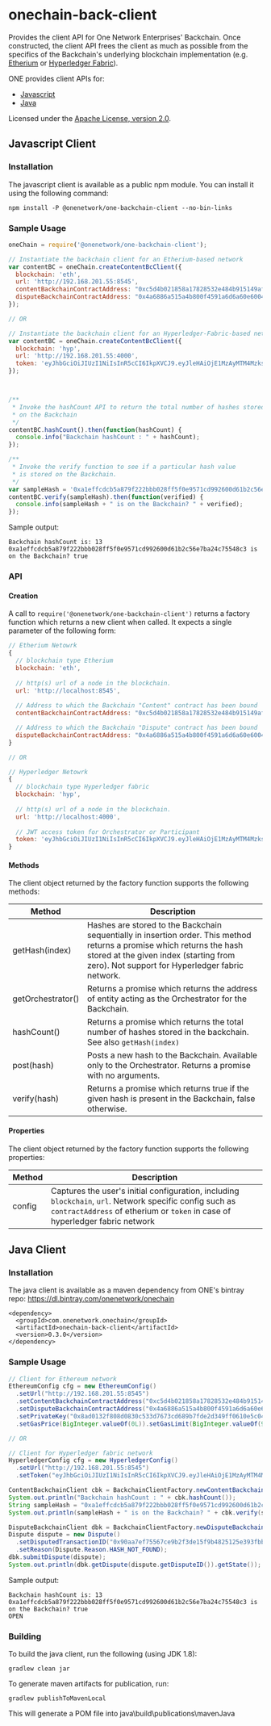 # onechain-back-client

Provides the client API for One Network Enterprises' Backchain.  Once constructed, the 
client API frees the client as much as possible from the specifics of the Backchain's 
underlying blockchain implementation (e.g. [Etherium](https://www.ethereum.org/)
or [Hyperledger Fabric](https://www.hyperledger.org/projects/fabric)).

ONE provides client APIs for:

 - [Javascript](#javascript-client)
 - [Java](#java-client)

Licensed under the [Apache License, version 2.0](http://www.apache.org/licenses/LICENSE-2.0).

## Javascript Client

### Installation

The javascript client is available as a public npm module.  You can install it using the following command:

```
npm install -P @onenetwork/one-backchain-client --no-bin-links
```


### Sample Usage

```javascript
oneChain = require('@onenetwork/one-backchain-client');

// Instantiate the backchain client for an Etherium-based network
var contentBC = oneChain.createContentBcClient({
  blockchain: 'eth',  
  url: 'http://192.168.201.55:8545', 
  contentBackchainContractAddress: "0xc5d4b021858a17828532e484b915149af5e1b138",
  disputeBackchainContractAddress: "0x4a6886a515a4b800f4591a6d6a60e6004a3645ab"
});

// OR

// Instantiate the backchain client for an Hyperledger-Fabric-based network
var contentBC = oneChain.createContentBcClient({
  blockchain: 'hyp',  
  url: 'http://192.168.201.55:4000', 
  token: 'eyJhbGciOiJIUzI1NiIsInR5cCI6IkpXVCJ9.eyJleHAiOjE1MzAyMTM4MzksInVzZXJuYW1lIjoiT3JjaGVzdHJhdG9yVXNlciIsIm9yZ05hbWUiOiJPcmNoZXN0cmF0b3JPcmciLCJpYXQiOjE1MzAxNzc4Mzl9.h5ARvYV4jLMMQpFJNBvinaU1tD1MkKWiengYzzOG1w8'
});



/**
 * Invoke the hashCount API to return the total number of hashes stored
 * on the Backchain
 */
contentBC.hashCount().then(function(hashCount) {
  console.info("Backchain hashCount : " + hashCount);
});

/**
 * Invoke the verify function to see if a particular hash value
 * is stored on the Backchain.
 */
var sampleHash = '0xa1effcdcb5a879f222bbb028ff5f0e9571cd992600d61b2c56e7ba24c75548c3';
contentBC.verify(sampleHash).then(function(verified) {
  console.info(sampleHash + " is on the Backchain? " + verified);
});
```

Sample output:
```
Backchain hashCount is: 13
0xa1effcdcb5a879f222bbb028ff5f0e9571cd992600d61b2c56e7ba24c75548c3 is on the Backchain? true
```


### API

#### Creation

A call to `require('@onenetwork/one-backchain-client')` returns a factory function which returns
a new client when called.  It expects a single parameter of the following form:

```javascript
// Etherium Netowrk   
{
  // blockchain type Etherium
  blockchain: 'eth',   
  
  // http(s) url of a node in the blockchain.
  url: 'http://localhost:8545', 
  
  // Address to which the Backchain "Content" contract has been bound
  contentBackchainContractAddress: "0xc5d4b021858a17828532e484b915149af5e1b138",

  // Address to which the Backchain "Dispute" contract has been bound
  disputeBackchainContractAddress: "0x4a6886a515a4b800f4591a6d6a60e6004a3645ab"
}

// OR

// Hyperledger Netowrk   
{
  // blockchain type Hyperledger fabric 
  blockchain: 'hyp',   
  
  // http(s) url of a node in the blockchain.
  url: 'http://localhost:4000', 
  
  // JWT access token for Orchestrator or Participant 
  token: 'eyJhbGciOiJIUzI1NiIsInR5cCI6IkpXVCJ9.eyJleHAiOjE1MzAyMTM4MzksInVzZXJuYW1lIjoiT3JjaGVzdHJhdG9yVXNlciIsIm9yZ05hbWUiOiJPcmNoZXN0cmF0b3JPcmciLCJpYXQiOjE1MzAxNzc4Mzl9.h5ARvYV4jLMMQpFJNBvinaU1tD1MkKWiengYzzOG1w8'
}
```

#### Methods

The client object returned by the factory function supports the following methods:

| Method | Description |
| --- | --- |
| getHash(index) | Hashes are stored to the Backchain sequentially in insertion order.   This method returns a promise which returns the hash stored at the given index (starting from zero). Not support for Hyperledger fabric network. |
| getOrchestrator() | Returns a promise which returns the address of entity acting as the Orchestrator for the Backchain. |
| hashCount() | Returns a promise which returns the total number of hashes stored in the backchain.  See also `getHash(index)` |
| post(hash) | Posts a new hash to the Backchain.  Available only to the Orchestrator.  Returns a promise with no arguments. |
| verify(hash) | Returns a promise which returns true if the given hash is present in the Backchain, false otherwise. |


#### Properties

The client object returned by the factory function supports the following properties:

| Method | Description |
| --- | --- |
| config | Captures the user's initial configuration, including `blockchain`, `url`. Network specific config such as `contractAddress` of etherium or `token` in case of hyperledger fabric network |


## Java Client

### Installation

The java client is available as a maven dependency from ONE's bintray repo: <a href="https://dl.bintray.com/onenetwork/onechain">https://dl.bintray.com/onenetwork/onechain</a>

```
<dependency>
  <groupId>com.onenetwork.onechain</groupId>
  <artifactId>onechain-back-client</artifactId>
  <version>0.3.0</version>
</dependency>
```

### Sample Usage

```java
// Client for Ethereum network
EthereumConfig cfg = new EthereumConfig()
  .setUrl("http://192.168.201.55:8545")
  .setContentBackchainContractAddress("0xc5d4b021858a17828532e484b915149af5e1b138")
  .setDisputeBackchainContractAddress("0x4a6886a515a4b800f4591a6d6a60e6004a3645ab")
  .setPrivateKey("0x8ad0132f808d0830c533d7673cd689b7fde2d349ff0610e5c04ceb9d6efb4eb1")
  .setGasPrice(BigInteger.valueOf(0L)).setGasLimit(BigInteger.valueOf(999999L));

// OR

// Client for Hyperledger fabric network
HyperledgerConfig cfg = new HyperledgerConfig()
  .setUrl("http://192.168.201.55:8545")
  .setToken("eyJhbGciOiJIUzI1NiIsInR5cCI6IkpXVCJ9.eyJleHAiOjE1MzAyMTM4MzksInVzZXJuYW1lIjoiT3JjaGVzdHJhdG9yVXNlciIsIm9yZ05hbWUiOiJPcmNoZXN0cmF0b3JPcmciLCJpYXQiOjE1MzAxNzc4Mzl9.h5ARvYV4jLMMQpFJNBvinaU1tD1MkKWiengYzzOG1w8");

ContentBackchainClient cbk = BackchainClientFactory.newContentBackchainClient(cfg);
System.out.println("Backchain hashCount : " + cbk.hashCount());
String sampleHash = "0xa1effcdcb5a879f222bbb028ff5f0e9571cd992600d61b2c56e7ba24c75548c3";
System.out.println(sampleHash + " is on the Backchain? " + cbk.verify(sampleHash));

DisputeBackchainClient dbk = BackchainClientFactory.newDisputeBackchainClient(cfg);
Dispute dispute = new Dispute()
  .setDisputedTransactionID("0x90aa7ef75567ce9b2f3de15f9b4825125e393fbbfa0aa65d8e5d51b218900273")
  .setReason(Dispute.Reason.HASH_NOT_FOUND);
dbk.submitDispute(dispute);
System.out.println(dbk.getDispute(dispute.getDisputeID()).getState());
```

Sample output:
```
Backchain hashCount is: 13
0xa1effcdcb5a879f222bbb028ff5f0e9571cd992600d61b2c56e7ba24c75548c3 is on the Backchain? true
OPEN
```

### Building

To build the java client, run the following (using JDK 1.8):

```
gradlew clean jar
```

To generate maven artifacts for publication, run:

```
gradlew publishToMavenLocal
```

This will generate a POM file into java\build\publications\mavenJava
